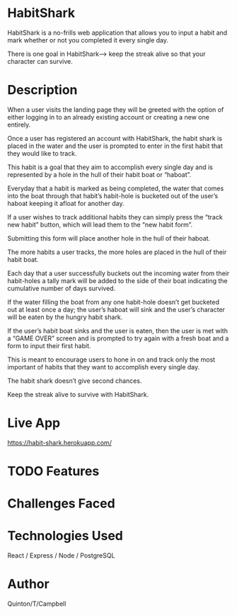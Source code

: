 # HabitShark

HabitShark is a no-frills web application that allows you to input a habit and mark whether or not you completed it every single day. 

There is one goal in HabitShark—> keep the streak alive so that your character can survive.

# Description

When a user visits the landing page they will be greeted with the option of either logging in to an already existing account or creating a new one entirely.

Once a user has registered an account with HabitShark, the habit shark is placed in the water and the user is prompted to enter in the first habit that they would like to track. 

This habit is a goal that they aim to accomplish every single day and is represented by a hole in the hull of their habit boat or “haboat”.

Everyday that a habit is marked as being completed, the water that comes into the boat through that habit’s habit-hole is bucketed out of the user’s haboat keeping it afloat for another day.

If a user wishes to track additional habits they can simply press the “track new habit” button, which will lead them to the “new habit form”.

Submitting this form will place another hole in the hull of their haboat.

The more habits a user tracks, the more holes are placed in the hull of their habit boat.

Each day that a user successfully buckets out the incoming water from their habit-holes a tally mark will be added to the side of their boat indicating the cumulative number of days survived.

If the water filling the boat from any one habit-hole doesn’t get bucketed out at least once a day; the user’s haboat will sink and the user’s character will be eaten by the hungry habit shark.

If the user’s habit boat sinks and the user is eaten, then the user is met with a “GAME OVER” screen and is prompted to try again with a fresh boat and a form to input their first habit.

This is meant to encourage users to hone in on and track only the most important of habits that they want to accomplish every single day.

The habit shark doesn’t give second chances.

Keep the streak alive to survive with HabitShark.

# Live App
https://habit-shark.herokuapp.com/

# TODO Features

# Challenges Faced 

# Technologies Used
React / Express / Node / PostgreSQL

# Author
Quinton/T/Campbell